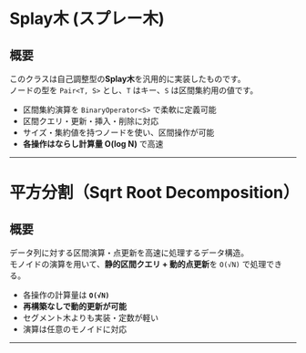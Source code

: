 # Splay木 (スプレー木)

## 概要

このクラスは自己調整型の**Splay木**を汎用的に実装したものです。  
ノードの型を `Pair<T, S>` とし、`T` はキー、`S` は区間集約用の値です。

- 区間集約演算を `BinaryOperator<S>` で柔軟に定義可能
- 区間クエリ・更新・挿入・削除に対応
- サイズ・集約値を持つノードを使い、区間操作が可能
- **各操作はならし計算量 O(log N)** で高速

---

# 平方分割（Sqrt Root Decomposition）

## 概要

データ列に対する区間演算・点更新を高速に処理するデータ構造。  
モノイドの演算を用いて、**静的区間クエリ + 動的点更新**を `O(√N)` で処理できる。

- 各操作の計算量は **`O(√N)`**
- **再構築なしで動的更新が可能**
- セグメント木よりも実装・定数が軽い
- 演算は任意のモノイドに対応

---

